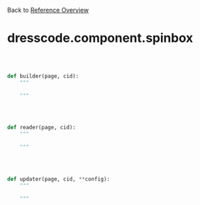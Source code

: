 
Back to [Reference Overview](https://github.com/pyrustic/dresscode/blob/master/docs/reference/README.md)

# dresscode.component.spinbox



<br>


```python

def builder(page, cid):
    """
    
    """

```

<br>

```python

def reader(page, cid):
    """
    
    """

```

<br>

```python

def updater(page, cid, **config):
    """
    
    """

```

